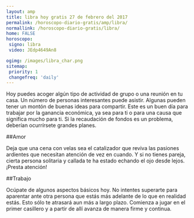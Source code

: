 ```yaml
---
layout: amp
title: libra hoy gratis 27 de febrero del 2017 
permalink: /horoscopo-diario-gratis/amp/libra/
normallink: /horoscopo-diario-gratis/libra/
home: FALSE
horoscopo:
 signo: libra
 video: JEdp4649An8

ogimg: /images/libra_char.png
sitemap:
 priority: 1
 changefreq: 'daily'
---
```



Hoy puedes acoger algún tipo de actividad de grupo o una reunión en tu casa. Un número de personas interesantes puede asistir. Algunas pueden tener un montón de buenas ideas para compartir. Este es un buen día para trabajar por la ganancia económica, ya sea para ti o para una causa que significa mucho para ti. Si la recaudación de fondos es un problema, deberían ocurrírsete grandes planes.

##Amor

Deja que una cena con velas sea el catalizador que reviva las pasiones ardientes que necesitan atención de vez en cuando. Y si no tienes pareja, cierta persona solitaria y callada te ha estado echando el ojo desde lejos. ¡Presta atención!

##Trabajo

Ocúpate de algunos aspectos básicos hoy. No intentes superarte para aparentar ante otra persona que estás más adelante de lo que en realidad estás. Esto sólo te atrasará aun más a largo plazo. Comienza a jugar en el primer casillero y a partir de allí avanza de manera firme y continua.